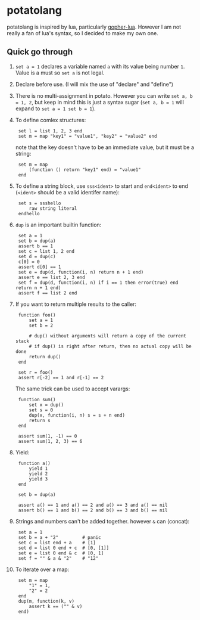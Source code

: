 # potatolang

potatolang is inspired by lua, particularly [gopher-lua](https://github.com/yuin/gopher-lua). However I am not really a fan of lua's syntax, so I decided to make my own one.

## Quick go through

1. `set a = 1` declares a variable named `a` with its value being number `1`. Value is a must so `set a` is not legal.
2. Declare before use. (I will mix the use of "declare" and "define")
2. There is no multi-assignment in potato. However you can write `set a, b = 1, 2`, but keep in mind this is just a syntax sugar (`set a, b = 1` will expand to `set a = 1 set b = 1`).
2. To define comlex structures: 

        set l = list 1, 2, 3 end
        set m = map "key1" = "value1", "key2" = "value2" end

    note that the key doesn't have to be an immediate value, but it must be a string:

        set m = map
            (function () return "key1" end) = "value1"
        end
    
2. To define a string block, use `sss<ident>` to start and `end<ident>` to end (`<ident>` should be a valid identifer name):

        set s = ssshello
            raw string literal
        endhello

2. `dup` is an important builtin function:

        set a = 1
        set b = dup(a)
        assert b == 1
        set c = list 1, 2 end
        set d = dup(c) 
        c[0] = 0    
        assert d[0] == 1
        set e = dup(d, function(i, n) return n + 1 end)
        assert e == list 2, 3 end
        set f = dup(d, function(i, n) if i == 1 then error(true) end return n + 1 end)
        assert f == list 2 end

2. If you want to return multiple results to the caller:

        function foo()
            set a = 1
            set b = 2

            # dup() without arguments will return a copy of the current stack
            # if dup() is right after return, then no actual copy will be done
            return dup()
        end

        set r = foo()
        assert r[-2] == 1 and r[-1] == 2

    The same trick can be used to accept varargs:

        function sum()
            set x = dup() 
            set s = 0
            dup(x, function(i, n) s = s + n end)
            return s
        end

        assert sum(1, -1) == 0
        assert sum(1, 2, 3) == 6 

2. Yield:

        function a()
            yield 1
            yield 2
            yield 3
        end

        set b = dup(a)

        assert a() == 1 and a() == 2 and a() == 3 and a() == nil
        assert b() == 1 and b() == 2 and b() == 3 and b() == nil

2. Strings and numbers can't be added together. however `&` can (concat):

        set a = 1
        set b = a + "2"         # panic
        set c = list end + a    # [1]
        set d = list 0 end + c  # [0, [1]]
        set e = list 0 end & c  # [0, 1]
        set f = "" & a & "2"    # "12"

2. To iterate over a map:

        set m = map
            "1" = 1,
            "2" = 2
        end
        dup(m, function(k, v)
            assert k == ("" & v)
        end)